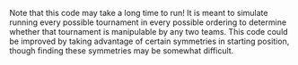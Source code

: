 Note that this code may take a long time to run! It is meant to simulate running every possible tournament in every possible ordering to determine whether that tournament is manipulable by any two teams. This code could be improved by taking advantage of certain symmetries in starting position, though finding these symmetries may be somewhat difficult.
